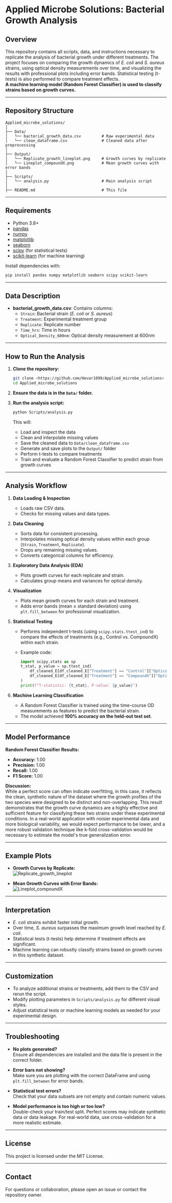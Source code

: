 # Applied Microbe Solutions: Bacterial Growth Analysis

## Overview

This repository contains all scripts, data, and instructions necessary to replicate the analysis of bacterial growth under different treatments. The project focuses on comparing the growth dynamics of *E. coli* and *S. aureus* strains, using optical density measurements over time, and visualizing the results with professional plots including error bands. Statistical testing (t-tests) is also performed to compare treatment effects.  
**A machine learning model (Random Forest Classifier) is used to classify strains based on growth curves.**

---

## Repository Structure

```
Applied_microbe_solutions/
│
├── Data/
│   └── bacterial_growth_data.csv         # Raw experimental data
│   └── clean_dataframe.csv               # Cleaned data after preprocessing
│
├── Output/
│   └── Replicate_growth_lineplot.png     # Growth curves by replicate
│   └── Lineplot_compoundX.png            # Mean growth curves with error bands
│
├── Scripts/
│   └── analysis.py                       # Main analysis script
│
├── README.md                             # This file
```

---

## Requirements

- Python 3.8+
- [pandas](https://pandas.pydata.org/)
- [numpy](https://numpy.org/)
- [matplotlib](https://matplotlib.org/)
- [seaborn](https://seaborn.pydata.org/)
- [scipy](https://scipy.org/) (for statistical tests)
- [scikit-learn](https://scikit-learn.org/) (for machine learning)

Install dependencies with:

```bash
pip install pandas numpy matplotlib seaborn scipy scikit-learn
```

---

## Data Description

- **bacterial_growth_data.csv**: Contains columns:
  - `Strain`: Bacterial strain (*E. coli* or *S. aureus*)
  - `Treatment`: Experimental treatment group
  - `Replicate`: Replicate number
  - `Time_hrs`: Time in hours
  - `Optical_Density_600nm`: Optical density measurement at 600nm

---

## How to Run the Analysis

1. **Clone the repository:**

    ```bash
    git clone <https://github.com/Hevar1099/Applied_microbe_solutions>
    cd Applied_microbe_solutions
    ```

2. **Ensure the data is in the `Data/` folder.**

3. **Run the analysis script:**

    ```bash
    python Scripts/analysis.py
    ```

    This will:
    - Load and inspect the data
    - Clean and interpolate missing values
    - Save the cleaned data to `Data/clean_dataframe.csv`
    - Generate and save plots to the `Output/` folder
    - Perform t-tests to compare treatments
    - Train and evaluate a Random Forest Classifier to predict strain from growth curves

---

## Analysis Workflow

1. **Data Loading & Inspection**
    - Loads raw CSV data.
    - Checks for missing values and data types.

2. **Data Cleaning**
    - Sorts data for consistent processing.
    - Interpolates missing optical density values within each group (`Strain`, `Treatment`, `Replicate`).
    - Drops any remaining missing values.
    - Converts categorical columns for efficiency.

3. **Exploratory Data Analysis (EDA)**
    - Plots growth curves for each replicate and strain.
    - Calculates group means and variances for optical density.

4. **Visualization**
    - Plots mean growth curves for each strain and treatment.
    - Adds error bands (mean ± standard deviation) using `plt.fill_between` for professional visualization.

5. **Statistical Testing**
    - Performs independent t-tests (using `scipy.stats.ttest_ind`) to compare the effects of treatments (e.g., Control vs. CompoundX) within each strain.
    - Example code:

      ```python
      import scipy.stats as sp
      t_stat, p_value = sp.ttest_ind(
          df_cleaned_E[df_cleaned_E["Treatment"] == "Control"]["Optical_Density_600nm"],
          df_cleaned_E[df_cleaned_E["Treatment"] == "CompoundX"]["Optical_Density_600nm"]
      )
      print(f"T-statistic: {t_stat}, P-value: {p_value}")
      ```

6. **Machine Learning Classification**
    - A Random Forest Classifier is trained using the time-course OD measurements as features to predict the bacterial strain.
    - The model achieved **100% accuracy on the held-out test set**.

---

## Model Performance

**Random Forest Classifier Results:**

- **Accuracy:** 1.00
- **Precision:** 1.00
- **Recall:** 1.00
- **F1 Score:** 1.00

**Discussion:**  
While a perfect score can often indicate overfitting, in this case, it reflects the clean, synthetic nature of the dataset where the growth profiles of the two species were designed to be distinct and non-overlapping. This result demonstrates that the growth curve dynamics are a highly effective and sufficient feature for classifying these two strains under these experimental conditions. In a real-world application with noisier experimental data and more biological variability, we would expect performance to be lower, and a more robust validation technique like k-fold cross-validation would be necessary to estimate the model's true generalization error.

---

## Example Plots

- **Growth Curves by Replicate:**  
  ![Replicate_growth_lineplot](Output/Replicate_growth_lineplot.png)

- **Mean Growth Curves with Error Bands:**  
  ![Lineplot_compoundX](Output/Lineplot_compoundX.png)

---

## Interpretation

- *E. coli* strains exhibit faster initial growth.
- Over time, *S. aureus* surpasses the maximum growth level reached by *E. coli*.
- Statistical tests (t-tests) help determine if treatment effects are significant.
- Machine learning can robustly classify strains based on growth curves in this synthetic dataset.

---

## Customization

- To analyze additional strains or treatments, add them to the CSV and rerun the script.
- Modify plotting parameters in `Scripts/analysis.py` for different visual styles.
- Adjust statistical tests or machine learning models as needed for your experimental design.

---

## Troubleshooting

- **No plots generated?**  
  Ensure all dependencies are installed and the data file is present in the correct folder.

- **Error bars not showing?**  
  Make sure you are plotting with the correct DataFrame and using `plt.fill_between` for error bands.

- **Statistical test errors?**  
  Check that your data subsets are not empty and contain numeric values.

- **Model performance is too high or too low?**  
  Double-check your train/test split. Perfect scores may indicate synthetic data or data leakage. For real-world data, use cross-validation for a more realistic estimate.

---

## License

This project is licensed under the MIT License.

---

## Contact

For questions or collaboration, please open an issue or contact the repository owner.
